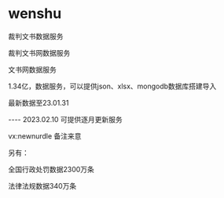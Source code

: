 # wenshu
裁判文书数据服务

裁判文书网数据服务

文书网数据服务

1.34亿，数据服务，可以提供json、xlsx、mongodb数据库搭建导入

最新数据至23.01.31

---- 2023.02.10 可提供逐月更新服务

vx:newnurdle 备注来意

另有：

全国行政处罚数据2300万条

法律法规数据340万条
